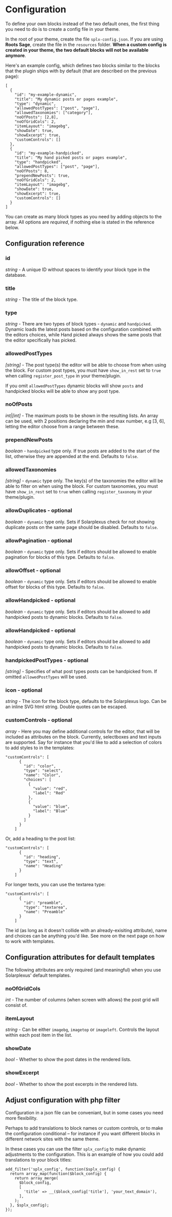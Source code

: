 # Configuration

To define your own blocks instead of the two default ones, the first thing you need to do is to create a config file in your theme.

In the root of your theme, create the file `splx-config.json`. If you are using **Roots Sage**, create the file in the `resources` folder. **When a custom config is created in your theme, the two default blocks will not be available anymore**.

Here's an example config, which defines two blocks similar to the blocks that the plugin ships with by default (that are described on the previous page):

```
[
  {
    "id": "my-example-dynamic",
    "title": "My dynamic posts or pages example",
    "type": "dynamic",
    "allowedPostTypes": ["post", "page"],
    "allowedTaxonomies": ["category"],
    "noOfPosts": [2,8],
    "noOfGridCols": 2,
    "itemLayout": "imagebg",
    "showDate": true,
    "showExcerpt": true,
    "customControls": []
  },
  {
    "id": "my-example-handpicked",
    "title": "My hand picked posts or pages example",
    "type": "handpicked",
    "allowedPostTypes": ["post", "page"],
    "noOfPosts": 8,
    "prependNewPosts": true,
    "noOfGridCols": 2,
    "itemLayout": "imagebg",
    "showDate": true,
    "showExcerpt": true,
    "customControls": []
  }
]

```

You can create as many block types as you need by adding objects to the array. All options are _required_, if nothing else is stated in the reference below.

## Configuration reference

### id

_string_ - A unique ID without spaces to identify your block type in the database.

### title

_string_ - The title of the block type.

### type

_string_ - There are two types of block types - `dynamic` and `handpicked`. Dynamic loads the latest posts based on the configuration combined with the editors choices, while Hand picked always shows the same posts that the editor specifically has picked.

### allowedPostTypes

_[string]_ - The post type(s) the editor will be able to choose from when using the block. For custom post types, you must have `show_in_rest` set to `true` when calling `register_post_type` in your theme/plugin.

If you omit `allowedPostTypes` dynamic blocks will show `posts` and handpicked blocks will be able to show any post type.

### noOfPosts

_int|[int]_ - The maximum posts to be shown in the resulting lists. An array can be used, with 2 positions declaring the min and max number, e.g [3, 6], letting the editor choose from a range between these.

### prependNewPosts

_boolean_ - `handpicked` type only. If true posts are added to the start of the list, otherwise they are appended at the end. Defaults to `false`.

### allowedTaxonomies

_[string]_ - `dynamic` type only. The key(s) of the taxonomies the editor will be able to filter on when using the block. For custom taxonomies, you must have `show_in_rest` set to `true` when calling `register_taxonomy` in your theme/plugin.

### allowDuplicates - optional

_boolean_ - `dynamic` type only. Sets if Solarplexus check for not showing duplicate posts on the same page should be disabled. Defaults to `false`.

### allowPagination - optional

_boolean_ - `dynamic` type only. Sets if editors should be allowed to enable pagination for blocks of this type. Defaults to `false`.

### allowOffset - optional

_boolean_ - `dynamic` type only. Sets if editors should be allowed to enable offset for blocks of this type. Defaults to `false`.

### allowHandpicked - optional

_boolean_ - `dynamic` type only. Sets if editors should be allowed to add handpicked posts to dynamic blocks. Defaults to `false`.

### allowHandpicked - optional

_boolean_ - `dynamic` type only. Sets if editors should be allowed to add handpicked posts to dynamic blocks. Defaults to `false`.

### handpickedPostTypes - optional

_[string]_ - Specifies of what post types posts can be handpicked from. If omitted `allowedPostTypes` will be used.

### icon - optional

_string_ - The icon for the block type, defaults to the Solarplexus logo. Can be an inline SVG html string. Double quotes can be escaped.

### customControls - optional

_array_ - Here you may define additional controls for the editor, that will be included as attributes on the block. Currently, selectboxes and text inputs are supported. Say for instance that you'd like to add a selection of colors to add styles to in the templates:

```
"customControls": [
      {
        "id": "color",
        "type": "select",
        "name": "Color",
        "choices": [
          {
            "value": "red",
            "label": "Red"
          },
          {
            "value": "blue",
            "label": "Blue"
          }
        ]
      }
    ]
```

Or, add a heading to the post list:

```
"customControls": [
      {
        "id": "heading",
        "type": "text",
        "name": "Heading"
      }
    ]
```

For longer texts, you can use the textarea type:

```
"customControls": [
      {
        "id": "preamble",
        "type": "textarea",
        "name": "Preamble"
      }
    ]
```

The id (as long as it doesn't collide with an already-exisiting attribute), name and choices can be anything you'd like. See more on the next page on how to work with templates.

## Configuration attributes for default templates

The following attributes are only required (and meaningful) when you use Solarplexus' default templates.

### noOfGridCols

_int_ - The number of columns (when screen with allows) the post grid will consist of.

### itemLayout

_string_ - Can be either `imagebg`, `imagetop` or `imageleft`. Controls the layout within each post item in the list.

### showDate

_bool_ - Whether to show the post dates in the rendered lists.

### showExcerpt

_bool_ - Whether to show the post excerpts in the rendered lists.

## Adjust configuration with php filter

Configuration in a json file can be conveniant, but in some cases you need more flexibility.

Perhaps to add translations to block names or custom controls, or to make the configuration conditional – for instance if you want different blocks in different network sites with the same theme.

In these cases you can use the filter `splx_config` to make dynamic adjustments to the configuration. This is an example of how you could add translations to your block titles:

```
add_filter('splx_config', function($splx_config) {
  return array_map(function($block_config) {
    return array_merge(
      $block_config,
      [
        'title' => __($block_config['title'], 'your_text_domain'),
      ],
    );
  }, $splx_config);
});
```
